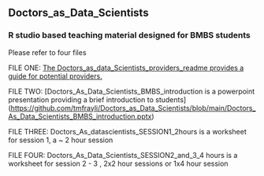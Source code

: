 ## Doctors_as_Data_Scientists
### R studio based teaching material designed for BMBS students

Please refer to four files

FILE ONE: [The Doctors_as_data_Scientists_providers_readme provides a guide for potential providers.](https://github.com/tmfrayli/Doctors_as_Data_Scientists/blob/main/Doctors_as_data_Scientists_providers_readme.docx)

FILE TWO: [Doctors_As_Data_Scientists_BMBS_introduction is a powerpoint presentation providing a brief introduction to students] (https://github.com/tmfrayli/Doctors_as_Data_Scientists/blob/main/Doctors_As_Data_Scientists_BMBS_introduction.pptx)

FILE THREE: Doctors_As_datascientists_SESSION1_2hours is a worksheet for session 1, a ~ 2 hour session

FILE FOUR: Doctors_As_Data_Scientists_SESSION2_and_3_4 hours is a worksheet for session 2 - 3 , 2x2 hour sessions or 1x4 hour session
 
